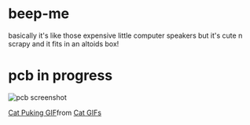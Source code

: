 # beep-me

basically it's like those expensive little computer speakers but it's cute n scrapy and it fits in an altoids box!

# pcb in progress
![pcb screenshot](pcb_screenshot.png)

<div class="tenor-gif-embed" data-postid="21988524" data-share-method="host" data-aspect-ratio="0.925" data-width="100%"><a href="https://tenor.com/view/cat-puking-gif-21988524">Cat Puking GIF</a>from <a href="https://tenor.com/search/cat-gifs">Cat GIFs</a></div> <script type="text/javascript" async src="https://tenor.com/embed.js"></script>
